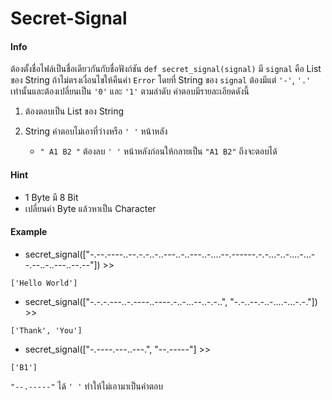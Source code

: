 # Secret-Signal
#### Info
ต้องตั้งชื่อไฟล์เป็นชื่อเดียวกันกับชื่อฟังก์ชัน
```def secret_signal(signal)``` มี ```signal``` คือ List ของ String ถ้าไม่ตรงเงื่อนไขให้คืนค่า ```Error``` โดยที่ String ของ ```signal``` ต้องมีแต่ ```'-'```, ```'.'``` เท่านั้นและต้องเปลี่ยนเป็น ```'0'``` และ ```'1'``` ตามลำดับ คำตอบมีรายละเอียดดังนี้
  
  1. ต้องตอบเป็น List ของ String
  2. String คำตอบไม่เอาที่ว่างหรือ ```' '``` หน้าหลัง

      - ```" A1 B2 "``` ต้องลบ ```' '``` หน้าหลังก่อนให้กลายเป็น ```"A1 B2"``` ถึงจะตอบได้

#### Hint
  - 1 Byte มี 8 Bit
  - เปลี่ยนค่า Byte แล้วหาเป็น Character

#### Example

- secret_signal(["-.--.----..--.-.-..-..---..-..---..-....--.------.-.-...-..-....-...--.--..-..---..--.--"]) >>
```
['Hello World']
```

- secret_signal(["-.-.-.---..-.----..----.-..-...--..-.-..", "-.-..--.-..-....-...-.-."]) >>
```
['Thank', 'You']
```

- secret_signal(["-.----.---..---.", "--.-----"] >>
```
['B1']
```

```"--.-----"``` ได้ ```' '``` ทำให้ไม่เอามาเป็นคำตอบ
